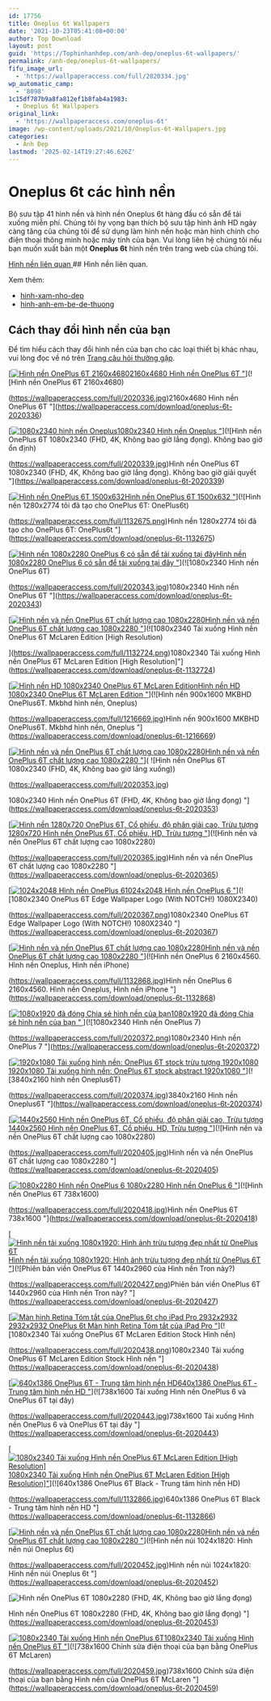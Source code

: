 ```yaml
---
id: 17756
title: Oneplus 6t Wallpapers
date: '2021-10-23T05:41:08+00:00'
author: Top Download
layout: post
guid: 'https://Tophinhanhdep.com/anh-dep/oneplus-6t-wallpapers/'
permalink: /anh-dep/oneplus-6t-wallpapers/
fifu_image_url:
  - 'https://wallpaperaccess.com/full/2020334.jpg'
wp_automatic_camp:
  - '8098'
1c15df787b9a8fa812ef1b8fab4a1983:
  - Oneplus 6t Wallpapers
original_link:
  - 'https://wallpaperaccess.com/oneplus-6t'
image: /wp-content/uploads/2021/10/Oneplus-6t-Wallpapers.jpg
categories:
  - Ảnh Đẹp
lastmod: '2025-02-14T19:27:46.626Z'
---
```

# Oneplus 6t các hình nền

Bộ sưu tập 41 hình nền và hình nền Oneplus 6t hàng đầu có sẵn để tải xuống miễn phí. Chúng tôi hy vọng bạn thích bộ sưu tập hình ảnh HD ngày càng tăng của chúng tôi để sử dụng làm hình nền hoặc màn hình chính cho điện thoại thông minh hoặc máy tính của bạn. Vui lòng liên hệ chúng tôi nếu bạn muốn xuất bản một **Oneplus 6t** hình nền trên trang web của chúng tôi.

[Hình nền liên quan ](#related) ## Hình nền liên quan.

   
 Xem thêm:

   
- [hinh-xam-nho-dep](https://tophinhanhdep.com/hinh-xam-dep/hinh-xam-nho-dep/)
- [hinh-anh-em-be-de-thuong](https://tophinhanhdep.com/hinh-anh-de-thuong/hinh-anh-em-be-de-thuong/)

## Cách thay đổi hình nền của bạn

Để tìm hiểu cách thay đổi hình nền của bạn cho các loại thiết bị khác nhau, vui lòng đọc về nó trên [Trang câu hỏi thường gặp](https://tophinhanhdep.com/faq/).

  
[[![Hình nền OnePlus 6T 2160x4680](https://wallpaperaccess.com/full/2020334.jpg)2160x4680 Hình nền OnePlus 6T "](https://wallpaperaccess.com/download/oneplus-6t-2020334)](![Hình nền OnePlus 6T 2160x4680)

(https://wallpaperaccess.com/full/2020336.jpg)2160x4680 Hình nền OnePlus 6T "](https://wallpaperaccess.com/download/oneplus-6t-2020336)

[[![1080x2340 hình nền Oneplus](https://wallpaperaccess.com/full/2020338.jpg)1080x2340 Hình nền Oneplus "](https://wallpaperaccess.com/download/oneplus-6t-2020338)](![Hình nền OnePlus 6T 1080x2340 (FHD, 4K, Không bao giờ lắng đọng).  Không bao giờ ổn định)

(https://wallpaperaccess.com/full/2020339.jpg)Hình nền OnePlus 6T 1080x2340 (FHD, 4K, Không bao giờ lắng đọng). Không bao giờ giải quyết "](https://wallpaperaccess.com/download/oneplus-6t-2020339)

[[![Hình nền OnePlus 6T 1500x632](https://wallpaperaccess.com/full/1070704.jpg)Hình nền OnePlus 6T 1500x632 "](https://wallpaperaccess.com/download/oneplus-6t-1070704)](![Hình nền 1280x2774 tôi đã tạo cho OnePlus 6T: OnePlus6t)

(https://wallpaperaccess.com/full/1132675.png)Hình nền 1280x2774 tôi đã tạo cho OnePlus 6T: OnePlus6t "](https://wallpaperaccess.com/download/oneplus-6t-1132675)

[[![Hình nền 1080x2280 OnePlus 6 có sẵn để tải xuống tại đây](https://wallpaperaccess.com/full/1132571.jpg)Hình nền 1080x2280 OnePlus 6 có sẵn để tải xuống tại đây "](https://wallpaperaccess.com/download/oneplus-6t-1132571)](![1080x2340 Hình nền OnePlus 6T)

(https://wallpaperaccess.com/full/2020343.jpg)1080x2340 Hình nền OnePlus 6T "](https://wallpaperaccess.com/download/oneplus-6t-2020343)

[[![Hình nền và nền OnePlus 6T chất lượng cao 1080x2280](https://wallpaperaccess.com/full/1132689.jpg)Hình nền và nền OnePlus 6T chất lượng cao 1080x2280 "](https://wallpaperaccess.com/download/oneplus-6t-1132689)](![1080x2340 Tải xuống Hình nền OnePlus 6T McLaren Edition [High Resolution)

](https://wallpaperaccess.com/full/1132724.png)1080x2340 Tải xuống Hình nền OnePlus 6T McLaren Edition \[High Resolution\]"](https://wallpaperaccess.com/download/oneplus-6t-1132724)

[[![Hình nền HD 1080x2340 OnePlus 6T McLaren Edition](https://wallpaperaccess.com/full/1490102.jpg)Hình nền HD 1080x2340 OnePlus 6T McLaren Edition "](https://wallpaperaccess.com/download/oneplus-6t-1490102)](![Hình nền 900x1600 MKBHD OnePlus6T.  Mkbhd hình nền, Oneplus)

(https://wallpaperaccess.com/full/1216669.jpg)Hình nền 900x1600 MKBHD OnePlus6T. Mkbhd hình nền, Oneplus "](https://wallpaperaccess.com/download/oneplus-6t-1216669)

[[![Hình nền và nền OnePlus 6T chất lượng cao 1080x2280](https://wallpaperaccess.com/full/1132641.jpg)Hình nền và nền OnePlus 6T chất lượng cao 1080x2280 "](https://wallpaperaccess.com/download/oneplus-6t-1132641)]( ![Hình nền OnePlus 6T 1080x2340 (FHD, 4K, Không bao giờ lắng xuống))

(https://wallpaperaccess.com/full/2020353.jpg)

1080x2340 Hình nền OnePlus 6T (FHD, 4K, Không bao giờ lắng đọng) "](https://wallpaperaccess.com/download/oneplus-6t-2020353)

[[![Hình nền 1280x720 OnePlus 6T, Cổ phiếu, độ phân giải cao, Trừu tượng](https://wallpaperaccess.com/full/2020361.png)1280x720 Hình nền OnePlus 6T, Cổ phiếu, HD, Trừu tượng "](https://wallpaperaccess.com/download/oneplus-6t-2020361)](![Hình nền và nền OnePlus 6T chất lượng cao 1080x2280)

(https://wallpaperaccess.com/full/2020365.jpg)Hình nền và nền OnePlus 6T chất lượng cao 1080x2280 "](https://wallpaperaccess.com/download/oneplus-6t-2020365)

[[![1024x2048 Hình nền OnePlus 6](https://wallpaperaccess.com/full/1950048.jpg)1024x2048 Hình nền OnePlus 6 "](https://wallpaperaccess.com/download/oneplus-6t-1950048)](![1080x2340 OnePlus 6T Edge Wallpaper Logo (With NOTCH!) 1080X2340)

(https://wallpaperaccess.com/full/2020367.png)1080x2340 OnePlus 6T Edge Wallpaper Logo (With NOTCH!) 1080X2340 "](https://wallpaperaccess.com/download/oneplus-6t-2020367)

[[![Hình nền và nền OnePlus 6T chất lượng cao 1080x2280](https://wallpaperaccess.com/full/1975763.jpg)Hình nền và nền OnePlus 6T chất lượng cao 1080x2280 "](https://wallpaperaccess.com/download/oneplus-6t-1975763)](![Hình nền OnePlus 6 2160x4560.  Hình nền Oneplus, Hình nền iPhone)

(https://wallpaperaccess.com/full/1132868.jpg)Hình nền OnePlus 6 2160x4560. Hình nền Oneplus, Hình nền iPhone "](https://wallpaperaccess.com/download/oneplus-6t-1132868)

[[![1080x1920 đã đóng Chia sẻ hình nền của bạn](https://wallpaperaccess.com/full/1132630.jpg)1080x1920 đã đóng Chia sẻ hình nền của bạn " ](https://wallpaperaccess.com/download/oneplus-6t-1132630)](![1080x2340 Hình nền OnePlus 7)

(https://wallpaperaccess.com/full/2020372.png)1080x2340 Hình nền OnePlus 7 "](https://wallpaperaccess.com/download/oneplus-6t-2020372)

[[![1920x1080 Tải xuống hình nền: OnePlus 6T stock trừu tượng 1920x1080](https://wallpaperaccess.com/full/2020373.jpg)1920x1080 Tải xuống hình nền: OnePlus 6T stock abstract 1920x1080 "](https://wallpaperaccess.com/download/oneplus-6t-2020373)](![3840x2160 hình nền Oneplus6T)

(https://wallpaperaccess.com/full/2020374.jpg)3840x2160 Hình nền Oneplus6T "](https://wallpaperaccess.com/download/oneplus-6t-2020374)

[[![1440x2560 Hình nền OnePlus 6T, Cổ phiếu, độ phân giải cao, Trừu tượng](https://wallpaperaccess.com/full/2020387.png)1440x2560 Hình nền OnePlus 6T, Cổ phiếu, HD, Trừu tượng "](https://wallpaperaccess.com/download/oneplus-6t-2020387)](![Hình nền và nền OnePlus 6T chất lượng cao 1080x2280)

(https://wallpaperaccess.com/full/2020405.jpg)Hình nền và nền OnePlus 6T chất lượng cao 1080x2280 "](https://wallpaperaccess.com/download/oneplus-6t-2020405)

[[![1080x2280 Hình nền OnePlus 6](https://wallpaperaccess.com/full/2020414.jpg) 1080x2280 Hình nền OnePlus 6 "](https://wallpaperaccess.com/download/oneplus-6t-2020414)](![Hình nền OnePlus 6T 738x1600)

(https://wallpaperaccess.com/full/2020418.jpg)Hình nền OnePlus 6T 738x1600 "](https://wallpaperaccess.com/download/oneplus-6t-2020418)

[[![Hình nền tải xuống 1080x1920: Hình ảnh trừu tượng đẹp nhất từ ​​OnePlus 6T](https://wallpaperaccess.com/full/2020424.jpg)Hình nền tải xuống 1080x1920: Hình ảnh trừu tượng đẹp nhất từ ​​OnePlus 6T "](https://wallpaperaccess.com/download/oneplus-6t-2020424)](![Phiên bản viền OnePlus 6T 1440x2960 ​​của Hình nền Tron này?)

(https://wallpaperaccess.com/full/2020427.png)Phiên bản viền OnePlus 6T 1440x2960 ​​của Hình nền Tron này? "](https://wallpaperaccess.com/download/oneplus-6t-2020427)

[[![Màn hình Retina Tóm tắt của OnePlus 6t cho iPad Pro 2932x2932](https://wallpaperaccess.com/full/2020428.jpg)2932x2932 OnePlus 6t Màn hình Retina Tóm tắt của iPad Pro "](https://wallpaperaccess.com/download/oneplus-6t-2020428)](![1080x2340 Tải xuống OnePlus 6T McLaren Edition Stock Hình nền)

(https://wallpaperaccess.com/full/2020438.png)1080x2340 Tải xuống OnePlus 6T McLaren Edition Stock Hình nền "](https://wallpaperaccess.com/download/oneplus-6t-2020438)

[[![640x1386 OnePlus 6T - Trung tâm hình nền HD](https://wallpaperaccess.com/full/1132649.jpg)640x1386 OnePlus 6T - Trung tâm hình nền HD "](https://wallpaperaccess.com/download/oneplus-6t-1132649)](![738x1600 Tải xuống Hình nền OnePlus 6 và OnePlus 6T tại đây)

(https://wallpaperaccess.com/full/2020443.jpg)738x1600 Tải xuống Hình nền OnePlus 6 và OnePlus 6T tại đây "](https://wallpaperaccess.com/download/oneplus-6t-2020443)

[[![1080x2340 Tải xuống Hình nền OnePlus 6T McLaren Edition [High Resolution]](https://wallpaperaccess.com/full/2020445.png)1080x2340 Tải xuống Hình nền OnePlus 6T McLaren Edition \[High Resolution\]"](https://wallpaperaccess.com/download/oneplus-6t-2020445)](![640x1386 OnePlus 6T Black - Trung tâm hình nền HD)

(https://wallpaperaccess.com/full/1132866.jpg)640x1386 OnePlus 6T Black - Trung tâm hình nền HD "](https://wallpaperaccess.com/download/oneplus-6t-1132866)

[[![Hình nền và nền OnePlus 6T chất lượng cao 1080x2280](https://wallpaperaccess.com/full/2020451.jpg)Hình nền và nền OnePlus 6T chất lượng cao 1080x2280 "](https://wallpaperaccess.com/download/oneplus-6t-2020451)](![Hình nền núi 1024x1820: Hình nền núi Oneplus 6t)

(https://wallpaperaccess.com/full/2020452.jpg)Hình nền núi 1024x1820: Hình nền núi Oneplus 6t "](https://wallpaperaccess.com/download/oneplus-6t-2020452)

[![Hình nền OnePlus 6T 1080x2280 (FHD, 4K, Không bao giờ lắng đọng)](https://wallpaperaccess.com/full/2020453.jpg)

Hình nền OnePlus 6T 1080x2280 (FHD, 4K, Không bao giờ lắng đọng) "](https://wallpaperaccess.com/download/oneplus-6t-2020453)

[[![1080x2340 Tải xuống Hình nền OnePlus 6T](https://wallpaperaccess.com/full/2020455.jpg)1080x2340 Tải xuống Hình nền OnePlus 6T "](https://wallpaperaccess.com/download/oneplus-6t-2020455)](![738x1600 Chỉnh sửa điện thoại của bạn bằng OnePlus 6T McLaren)

(https://wallpaperaccess.com/full/2020459.jpg)738x1600 Chỉnh sửa điện thoại của bạn bằng Hình nền của OnePlus 6T McLaren "](https://wallpaperaccess.com/download/oneplus-6t-2020459)
